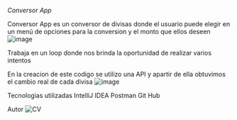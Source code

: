 <em> Conversor App  </em>

Conversor App es un conversor de divisas donde el usuario puede elegir en un menú de opciones para la conversion y el monto que ellos deseen 
![image](https://github.com/nomito2323/ConversoApp/assets/173855307/9c49c050-75f6-4497-99e0-bd3fdceed350)

Trabaja en un loop donde nos brinda la oportunidad de realizar varios intentos 

En la creacion de este codigo se utilizo una API y apartir de ella obtuvimos el cambio real de cada divisa 
![image](https://github.com/nomito2323/ConversoApp/assets/173855307/94ddf382-b077-4f4a-b161-8b677b09324a)

Tecnologias utilizadas 
IntelliJ IDEA 
Postman 
Git Hub 

Autor 
![CV](https://github.com/nomito2323/ConversoApp/assets/173855307/2f4187df-ecaa-40d7-8a05-9fb2671cae7c)



